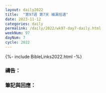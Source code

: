 ```yaml
---
layout: daily2022
title:  "第97週 第7天 補漏拾遺"
date: 2023-11-12
categories: daily
permalink: /daily/2022/wk97-day7-daily.html
weekNum: 97
dayNum: 7
cycle: 2022
---
```


{%- include BibleLinks2022.html -%}

### 禱告：

### 筆記與回應：
